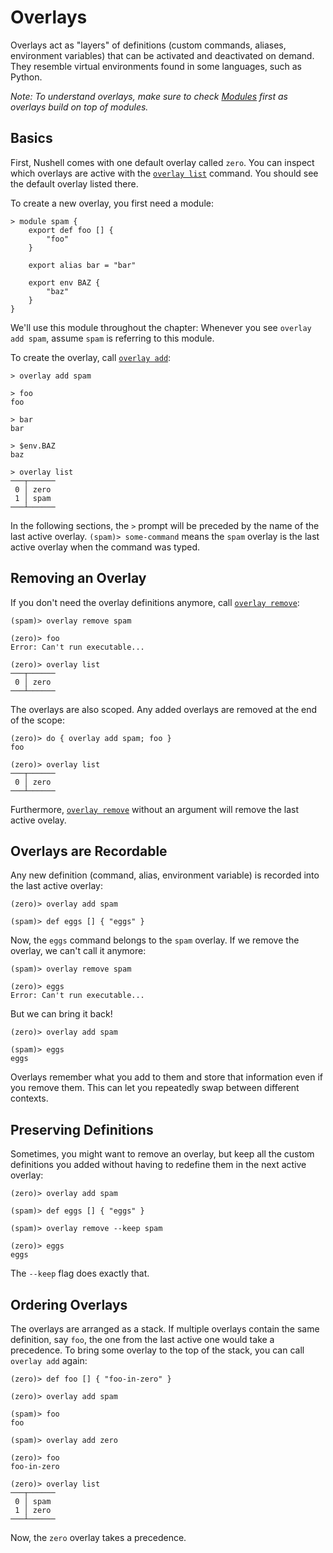 # Overlays

Overlays act as "layers" of definitions (custom commands, aliases, environment variables) that can be activated and deactivated on demand.
They resemble virtual environments found in some languages, such as Python.

_Note: To understand overlays, make sure to check [Modules](modules.md) first as overlays build on top of modules._

## Basics

First, Nushell comes with one default overlay called `zero`.
You can inspect which overlays are active with the [`overlay list`](commands/overlay_list.md) command.
You should see the default overlay listed there.

To create a new overlay, you first need a module:

```
> module spam {
    export def foo [] {
        "foo"
    }

    export alias bar = "bar"

    export env BAZ {
        "baz"
    }
}
```

We'll use this module throughout the chapter: Whenever you see `overlay add spam`, assume `spam` is referring to this module.

To create the overlay, call [`overlay add`](commands/overlay_add.md):

```
> overlay add spam

> foo
foo

> bar
bar

> $env.BAZ
baz

> overlay list
───┬──────
 0 │ zero
 1 │ spam
───┴──────
```

In the following sections, the `>` prompt will be preceded by the name of the last active overlay.
`(spam)> some-command` means the `spam` overlay is the last active overlay when the command was typed.

## Removing an Overlay

If you don't need the overlay definitions anymore, call [`overlay remove`](commands/overlay_remove.md):

```
(spam)> overlay remove spam

(zero)> foo
Error: Can't run executable...

(zero)> overlay list
───┬──────
 0 │ zero
───┴──────
```

The overlays are also scoped.
Any added overlays are removed at the end of the scope:

```
(zero)> do { overlay add spam; foo }
foo

(zero)> overlay list
───┬──────
 0 │ zero
───┴──────
```

Furthermore, [`overlay remove`](commands/overlay_remove.md) without an argument will remove the last active ovelay.

## Overlays are Recordable

Any new definition (command, alias, environment variable) is recorded into the last active overlay:

```
(zero)> overlay add spam

(spam)> def eggs [] { "eggs" }
```

Now, the `eggs` command belongs to the `spam` overlay.
If we remove the overlay, we can't call it anymore:

```
(spam)> overlay remove spam

(zero)> eggs
Error: Can't run executable...
```

But we can bring it back!

```
(zero)> overlay add spam

(spam)> eggs
eggs
```

Overlays remember what you add to them and store that information even if you remove them.
This can let you repeatedly swap between different contexts.

## Preserving Definitions

Sometimes, you might want to remove an overlay, but keep all the custom definitions you added without having to redefine them in the next active overlay:

```
(zero)> overlay add spam

(spam)> def eggs [] { "eggs" }

(spam)> overlay remove --keep spam

(zero)> eggs
eggs
```

The `--keep` flag does exactly that.

## Ordering Overlays

The overlays are arranged as a stack.
If multiple overlays contain the same definition, say `foo`, the one from the last active one would take a precedence.
To bring some overlay to the top of the stack, you can call `overlay add` again:

```
(zero)> def foo [] { "foo-in-zero" }

(zero)> overlay add spam

(spam)> foo
foo

(spam)> overlay add zero

(zero)> foo
foo-in-zero

(zero)> overlay list
───┬──────
 0 │ spam
 1 │ zero
───┴──────
```

Now, the `zero` overlay takes a precedence.
